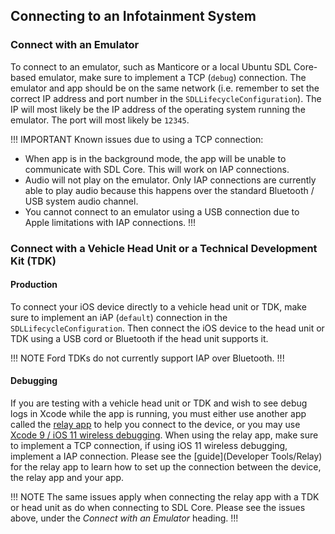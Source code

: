 ## Connecting to an Infotainment System

### Connect with an Emulator
To connect to an emulator, such as Manticore or a local Ubuntu SDL Core-based emulator, make sure to implement a TCP (`debug`) connection. The emulator and app should be on the same network (i.e. remember to set the correct IP address and port number in the `SDLLifecycleConfiguration`). The IP will most likely be the IP address of the operating system running the emulator. The port will most likely be `12345`.

!!! IMPORTANT
Known issues due to using a TCP connection:

* When app is in the background mode, the app will be unable to communicate with SDL Core. This will work on IAP connections.
* Audio will not play on the emulator. Only IAP connections are currently able to play audio because this happens over the standard Bluetooth / USB system audio channel.
* You cannot connect to an emulator using a USB connection due to Apple limitations with IAP connections.
!!!

### Connect with a Vehicle Head Unit or a Technical Development Kit (TDK)
#### Production
To connect your iOS device directly to a vehicle head unit or TDK, make sure to implement an iAP (`default`) connection in the `SDLLifecycleConfiguration`. Then connect the iOS device to the head unit or TDK using a USB cord or Bluetooth if the head unit supports it.

!!! NOTE
Ford TDKs do not currently support IAP over Bluetooth.
!!!

#### Debugging
If you are testing with a vehicle head unit or TDK and wish to see debug logs in Xcode while the app is running, you must either use another app called the [relay app](https://github.com/smartdevicelink/relay_app_ios) to help you connect to the device, or you may use [Xcode 9 / iOS 11 wireless debugging](https://developer.apple.com/videos/play/wwdc2017/404/). When using the relay app, make sure to implement a TCP connection, if using iOS 11 wireless debugging, implement a IAP connection. Please see the [guide](Developer Tools/Relay) for the relay app to learn how to set up the connection between the device, the relay app and your app.

!!! NOTE
The same issues apply when connecting the relay app with a TDK or head unit as do when connecting to SDL Core. Please see the issues above, under the *Connect with an Emulator* heading.
!!!
